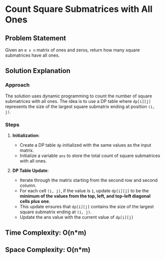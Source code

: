 # Count Square Submatrices with All Ones

## Problem Statement

Given an `m x n` matrix of ones and zeros, return how many square submatrices have all ones.

## Solution Explanation

### Approach

The solution uses dynamic programming to count the number of square submatrices with all ones. The idea is to use a DP table where `dp[i][j]` represents the size of the largest square submatrix ending at position `(i, j)`.

### Steps

1. **Initialization**:
   - Create a DP table `dp` initialized with the same values as the input matrix.
   - Initialize a variable `ans` to store the total count of square submatrices with all ones.

2. **DP Table Update**:
   - Iterate through the matrix starting from the second row and second column.
   - For each cell `(i, j)`, if the value is `1`, update `dp[i][j]` to be the **minimum of the values from the top, left, and top-left diagonal cells plus one**.
   - This update ensures that `dp[i][j]` contains the size of the largest square submatrix ending at `(i, j)`.
   - Update the ans value with the current value of `dp[i][j]`

## Time Complexity: O(n*m)

## Space Complexity: O(n*m)
